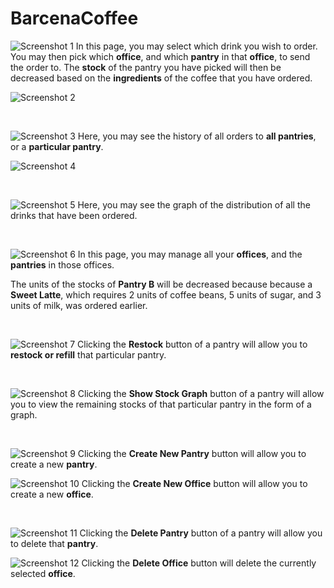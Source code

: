 # BarcenaCoffee

![Screenshot 1](https://raw.githubusercontent.com/Alycse/BarcenaCoffee/master/Screenshots/1-Order.jpg?token=ADIMGY5NCPY6RHGJTIAUQ5S6EV6QU)
In this page, you may select which drink you wish to order.
You may then pick which **office**, and which **pantry** in that **office**, to send the order to.
The **stock** of the pantry you have picked will then be decreased based on the **ingredients** of the coffee that you have ordered.

![Screenshot 2](https://raw.githubusercontent.com/Alycse/BarcenaCoffee/master/Screenshots/2-Order-Success.jpg?token=ADIMGY3YHJHL5ES365ZH6LK6EV7AK)

&nbsp;

![Screenshot 3](https://raw.githubusercontent.com/Alycse/BarcenaCoffee/master/Screenshots/3-Order-History.jpg?token=ADIMGY7PLMKWLMY3TYCEXU26EV7CQ)
Here, you may see the history of all orders to **all pantries**, or a **particular pantry**.

![Screenshot 4](https://raw.githubusercontent.com/Alycse/BarcenaCoffee/master/Screenshots/4-Order-History-Filled.jpg?token=ADIMGYY2V7ZLXZBNLEPUG2C6EV7KC)

&nbsp;

![Screenshot 5](https://raw.githubusercontent.com/Alycse/BarcenaCoffee/master/Screenshots/4.5-Drink-Distribution-Graph.jpg?token=ADIMGYZFS45LH6HYD65DEWK6EV7LO)
Here, you may see the graph of the distribution of all the drinks that have been ordered.

&nbsp;

![Screenshot 6](https://raw.githubusercontent.com/Alycse/BarcenaCoffee/master/Screenshots/5-Manage.jpg?token=ADIMGY367MII6ZRKA54SV426EWC7W)
In this page, you may manage all your **offices**, and the **pantries** in those offices.

The units of the stocks of **Pantry B** will be decreased because because a **Sweet Latte**,
which requires 2 units of coffee beans, 5 units of sugar, and 3 units of milk, was ordered earlier.

&nbsp;

![Screenshot 7](https://raw.githubusercontent.com/Alycse/BarcenaCoffee/master/Screenshots/6-Restocking.jpg?token=ADIMGY3RBTDT3EYZTDEMKEK6EWDA6)
Clicking the **Restock** button of a pantry will allow you to **restock or refill** that particular pantry.

&nbsp;

![Screenshot 8](https://raw.githubusercontent.com/Alycse/BarcenaCoffee/master/Screenshots/6.5-Pantry-Stock-Graph.jpg?token=ADIMGY6SMSZMTZ6JAQ7ISQS6EWDBE)
Clicking the **Show Stock Graph** button of a pantry will allow you to view the remaining stocks of that particular pantry in the form of a graph.

&nbsp;

![Screenshot 9](https://raw.githubusercontent.com/Alycse/BarcenaCoffee/master/Screenshots/7-Create-Pantry.jpg?token=ADIMGY55IGTJ27NY5JXFWPS6EWDBK)
Clicking the **Create New Pantry** button will allow you to create a new **pantry**.

![Screenshot 10](https://raw.githubusercontent.com/Alycse/BarcenaCoffee/master/Screenshots/8-Create-Office.jpg?token=ADIMGY3RGP2IJKG27XTM6VC6EWDBQ)
Clicking the **Create New Office** button will allow you to create a new **office**.

&nbsp;

![Screenshot 11](https://raw.githubusercontent.com/Alycse/BarcenaCoffee/master/Screenshots/9-Delete-Pantry.jpg?token=ADIMGY7FY3IDWUG4BBYDVWC6EWDBU)
Clicking the **Delete Pantry** button of a pantry will allow you to delete that **pantry**.

![Screenshot 12](https://raw.githubusercontent.com/Alycse/BarcenaCoffee/master/Screenshots/10-Delete-Office.jpg?token=ADIMGY3TNPZDTIYS3DCEQN26EWDFG)
Clicking the **Delete Office** button will delete the currently selected **office**.

